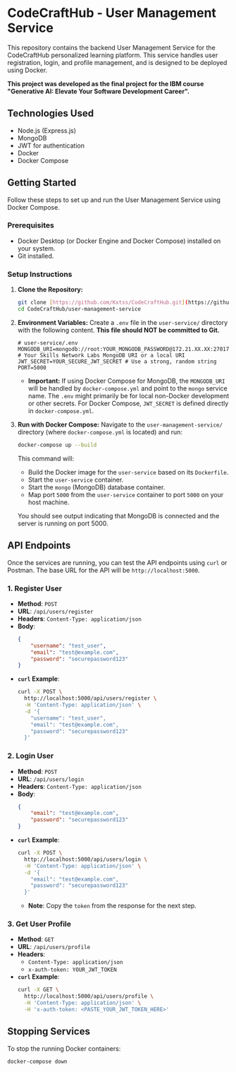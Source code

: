# CodeCraftHub - User Management Service

This repository contains the backend User Management Service for the CodeCraftHub personalized learning platform. This service handles user registration, login, and profile management, and is designed to be deployed using Docker.

**This project was developed as the final project for the IBM course "Generative AI: Elevate Your Software Development Career".**

## Technologies Used

* Node.js (Express.js)
* MongoDB
* JWT for authentication
* Docker
* Docker Compose

## Getting Started

Follow these steps to set up and run the User Management Service using Docker Compose.

### Prerequisites

* Docker Desktop (or Docker Engine and Docker Compose) installed on your system.
* Git installed.

### Setup Instructions

1.  **Clone the Repository:**
    ```bash
    git clone [https://github.com/Kxtss/CodeCraftHub.git](https://github.com/Kxtss/CodeCraftHub.git)
    cd CodeCraftHub/user-management-service
    ```

2.  **Environment Variables:**
    Create a `.env` file in the `user-service/` directory with the following content. **This file should NOT be committed to Git.**

    ```
    # user-service/.env
    MONGODB_URI=mongodb://root:YOUR_MONGODB_PASSWORD@172.21.XX.XX:27017 # Your Skills Network Labs MongoDB URI or a local URI
    JWT_SECRET=YOUR_SECURE_JWT_SECRET # Use a strong, random string
    PORT=5000
    ```
    * **Important:** If using Docker Compose for MongoDB, the `MONGODB_URI` will be handled by `docker-compose.yml` and point to the `mongo` service name. The `.env` might primarily be for local non-Docker development or other secrets. For Docker Compose, `JWT_SECRET` is defined directly in `docker-compose.yml`.

3.  **Run with Docker Compose:**
    Navigate to the `user-management-service/` directory (where `docker-compose.yml` is located) and run:

    ```bash
    docker-compose up --build
    ```
    This command will:
    * Build the Docker image for the `user-service` based on its `Dockerfile`.
    * Start the `user-service` container.
    * Start the `mongo` (MongoDB) database container.
    * Map port `5000` from the `user-service` container to port `5000` on your host machine.

    You should see output indicating that MongoDB is connected and the server is running on port 5000.

## API Endpoints

Once the services are running, you can test the API endpoints using `curl` or Postman. The base URL for the API will be `http://localhost:5000`.

### 1. Register User

* **Method**: `POST`
* **URL**: `/api/users/register`
* **Headers**: `Content-Type: application/json`
* **Body**:
    ```json
    {
        "username": "test_user",
        "email": "test@example.com",
        "password": "securepassword123"
    }
    ```
* **`curl` Example**:
    ```bash
    curl -X POST \
      http://localhost:5000/api/users/register \
      -H 'Content-Type: application/json' \
      -d '{
        "username": "test_user",
        "email": "test@example.com",
        "password": "securepassword123"
      }'
    ```

### 2. Login User

* **Method**: `POST`
* **URL**: `/api/users/login`
* **Headers**: `Content-Type: application/json`
* **Body**:
    ```json
    {
        "email": "test@example.com",
        "password": "securepassword123"
    }
    ```
* **`curl` Example**:
    ```bash
    curl -X POST \
      http://localhost:5000/api/users/login \
      -H 'Content-Type: application/json' \
      -d '{
        "email": "test@example.com",
        "password": "securepassword123"
      }'
    ```
    * **Note**: Copy the `token` from the response for the next step.

### 3. Get User Profile

* **Method**: `GET`
* **URL**: `/api/users/profile`
* **Headers**:
    * `Content-Type: application/json`
    * `x-auth-token: YOUR_JWT_TOKEN`
* **`curl` Example**:
    ```bash
    curl -X GET \
      http://localhost:5000/api/users/profile \
      -H 'Content-Type: application/json' \
      -H 'x-auth-token: <PASTE_YOUR_JWT_TOKEN_HERE>'
    ```

## Stopping Services

To stop the running Docker containers:

```bash
docker-compose down